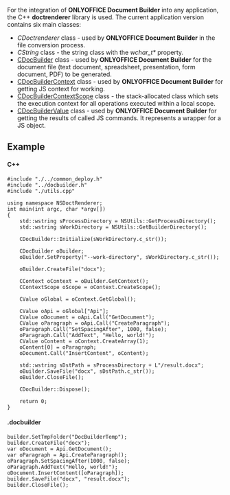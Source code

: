 For the integration of **ONLYOFFICE Document Builder** into any application, the C++ **doctrenderer** library is used. The current application version contains six main classes:

* *CDoctrenderer* class - used by **ONLYOFFICE Document Builder** in the file conversion process.
* *CString* class - the string class with the *wchar\_t\** property.
* [CDocBuilder](/docbuilder/integrationapi/c/cdocbuilder) class - used by **ONLYOFFICE Document Builder** for the document file (text document, spreadsheet, presentation, form document, PDF) to be generated.
* [CDocBuilderContext](/docbuilder/integrationapi/c/cdocbuildercontext) class - used by **ONLYOFFICE Document Builder** for getting JS context for working.
* [CDocBuilderContextScope](/docbuilder/integrationapi/c/cdocbuildercontextscope) class - the stack-allocated class which sets the execution context for all operations executed within a local scope.
* [CDocBuilderValue](/docbuilder/integrationapi/c/cdocbuildervalue) class - used by **ONLYOFFICE Document Builder** for getting the results of called JS commands. It represents a wrapper for a JS object.

## Example

#### C++

```
#include "./../common_deploy.h"
#include "../docbuilder.h"
#include "./utils.cpp"

using namespace NSDoctRenderer;
int main(int argc, char *argv[])
{
    std::wstring sProcessDirectory = NSUtils::GetProcessDirectory();
    std::wstring sWorkDirectory = NSUtils::GetBuilderDirectory();

    CDocBuilder::Initialize(sWorkDirectory.c_str());

    CDocBuilder oBuilder;
    oBuilder.SetProperty("--work-directory", sWorkDirectory.c_str());

    oBuilder.CreateFile("docx");

    CContext oContext = oBuilder.GetContext();
    CContextScope oScope = oContext.CreateScope();

    CValue oGlobal = oContext.GetGlobal();

    CValue oApi = oGlobal["Api"];
    CValue oDocument = oApi.Call("GetDocument");
    CValue oParagraph = oApi.Call("CreateParagraph");
    oParagraph.Call("SetSpacingAfter", 1000, false);
    oParagraph.Call("AddText", "Hello, world!");
    CValue oContent = oContext.CreateArray(1);
    oContent[0] = oParagraph;
    oDocument.Call("InsertContent", oContent);

    std::wstring sDstPath = sProcessDirectory + L"/result.docx";
    oBuilder.SaveFile("docx", sDstPath.c_str());
    oBuilder.CloseFile();

    CDocBuilder::Dispose();

    return 0;
}
```

#### .docbuilder

```
builder.SetTmpFolder("DocBuilderTemp");
builder.CreateFile("docx");
var oDocument = Api.GetDocument();
var oParagraph = Api.CreateParagraph();
oParagraph.SetSpacingAfter(1000, false);
oParagraph.AddText("Hello, world!");
oDocument.InsertContent([oParagraph]);
builder.SaveFile("docx", "result.docx");
builder.CloseFile();
```
